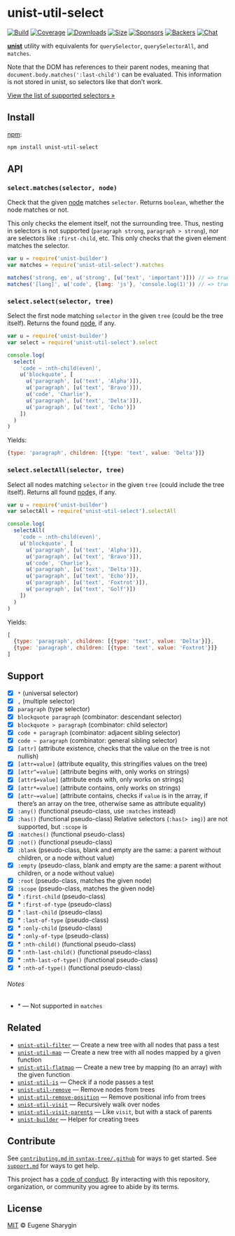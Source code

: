 # unist-util-select

[![Build][build-badge]][build]
[![Coverage][coverage-badge]][coverage]
[![Downloads][downloads-badge]][downloads]
[![Size][size-badge]][size]
[![Sponsors][sponsors-badge]][collective]
[![Backers][backers-badge]][collective]
[![Chat][chat-badge]][chat]

[**unist**][unist] utility with equivalents for `querySelector`,
`querySelectorAll`, and `matches`.

Note that the DOM has references to their parent nodes, meaning that
`document.body.matches(':last-child')` can be evaluated.
This information is not stored in unist, so selectors like that don’t work.

[View the list of supported selectors »][support]

## Install

[npm][]:

```sh
npm install unist-util-select
```

## API

### `select.matches(selector, node)`

Check that the given [node][] matches `selector`.
Returns `boolean`, whether the node matches or not.

This only checks the element itself, not the surrounding tree.
Thus, nesting in selectors is not supported (`paragraph strong`,
`paragraph > strong`), nor are selectors like `:first-child`, etc.
This only checks that the given element matches the selector.

```js
var u = require('unist-builder')
var matches = require('unist-util-select').matches

matches('strong, em', u('strong', [u('text', 'important')])) // => true
matches('[lang]', u('code', {lang: 'js'}, 'console.log(1)')) // => true
```

### `select.select(selector, tree)`

Select the first node matching `selector` in the given `tree` (could be the
tree itself).
Returns the found [node][], if any.

```js
var u = require('unist-builder')
var select = require('unist-util-select').select

console.log(
  select(
    'code ~ :nth-child(even)',
    u('blockquote', [
      u('paragraph', [u('text', 'Alpha')]),
      u('paragraph', [u('text', 'Bravo')]),
      u('code', 'Charlie'),
      u('paragraph', [u('text', 'Delta')]),
      u('paragraph', [u('text', 'Echo')])
    ])
  )
)
```

Yields:

```js
{type: 'paragraph', children: [{type: 'text', value: 'Delta'}]}
```

### `select.selectAll(selector, tree)`

Select all nodes matching `selector` in the given `tree` (could include the
tree itself).
Returns all found [node][]s, if any.

```js
var u = require('unist-builder')
var selectAll = require('unist-util-select').selectAll

console.log(
  selectAll(
    'code ~ :nth-child(even)',
    u('blockquote', [
      u('paragraph', [u('text', 'Alpha')]),
      u('paragraph', [u('text', 'Bravo')]),
      u('code', 'Charlie'),
      u('paragraph', [u('text', 'Delta')]),
      u('paragraph', [u('text', 'Echo')]),
      u('paragraph', [u('text', 'Foxtrot')]),
      u('paragraph', [u('text', 'Golf')])
    ])
  )
)
```

Yields:

```js
[
  {type: 'paragraph', children: [{type: 'text', value: 'Delta'}]},
  {type: 'paragraph', children: [{type: 'text', value: 'Foxtrot'}]}
]
```

## Support

*   [x] `*` (universal selector)
*   [x] `,` (multiple selector)
*   [x] `paragraph` (type selector)
*   [x] `blockquote paragraph` (combinator: descendant selector)
*   [x] `blockquote > paragraph` (combinator: child selector)
*   [x] `code + paragraph` (combinator: adjacent sibling selector)
*   [x] `code ~ paragraph` (combinator: general sibling selector)
*   [x] `[attr]` (attribute existence, checks that the value on the tree is not
    nullish)
*   [x] `[attr=value]` (attribute equality, this stringifies values on the tree)
*   [x] `[attr^=value]` (attribute begins with, only works on strings)
*   [x] `[attr$=value]` (attribute ends with, only works on strings)
*   [x] `[attr*=value]` (attribute contains, only works on strings)
*   [x] `[attr~=value]` (attribute contains, checks if `value` is in the array,
    if there’s an array on the tree, otherwise same as attribute equality)
*   [x] `:any()` (functional pseudo-class, use `:matches` instead)
*   [x] `:has()` (functional pseudo-class)
    Relative selectors (`:has(> img)`) are not supported, but `:scope` is
*   [x] `:matches()` (functional pseudo-class)
*   [x] `:not()` (functional pseudo-class)
*   [x] `:blank` (pseudo-class, blank and empty are the same: a parent without
    children, or a node without value)
*   [x] `:empty` (pseudo-class, blank and empty are the same: a parent without
    children, or a node without value)
*   [x] `:root` (pseudo-class, matches the given node)
*   [x] `:scope` (pseudo-class, matches the given node)
*   [x] \* `:first-child` (pseudo-class)
*   [x] \* `:first-of-type` (pseudo-class)
*   [x] \* `:last-child` (pseudo-class)
*   [x] \* `:last-of-type` (pseudo-class)
*   [x] \* `:only-child` (pseudo-class)
*   [x] \* `:only-of-type` (pseudo-class)
*   [x] \* `:nth-child()` (functional pseudo-class)
*   [x] \* `:nth-last-child()` (functional pseudo-class)
*   [x] \* `:nth-last-of-type()` (functional pseudo-class)
*   [x] \* `:nth-of-type()` (functional pseudo-class)

###### Notes

*   \* — Not supported in `matches`

## Related

*   [`unist-util-filter`](https://github.com/syntax-tree/unist-util-filter)
    — Create a new tree with all nodes that pass a test
*   [`unist-util-map`](https://github.com/syntax-tree/unist-util-map)
    — Create a new tree with all nodes mapped by a given function
*   [`unist-util-flatmap`](https://gitlab.com/staltz/unist-util-flatmap)
    — Create a new tree by mapping (to an array) with the given function
*   [`unist-util-is`](https://github.com/syntax-tree/unist-util-is)
    — Check if a node passes a test
*   [`unist-util-remove`](https://github.com/syntax-tree/unist-util-remove)
    — Remove nodes from trees
*   [`unist-util-remove-position`](https://github.com/syntax-tree/unist-util-remove-position)
    — Remove positional info from trees
*   [`unist-util-visit`](https://github.com/syntax-tree/unist-util-visit)
    — Recursively walk over nodes
*   [`unist-util-visit-parents`](https://github.com/syntax-tree/unist-util-visit-parents)
    — Like `visit`, but with a stack of parents
*   [`unist-builder`](https://github.com/syntax-tree/unist-builder)
    — Helper for creating trees

## Contribute

See [`contributing.md` in `syntax-tree/.github`][contributing] for ways to get
started.
See [`support.md`][help] for ways to get help.

This project has a [code of conduct][coc].
By interacting with this repository, organization, or community you agree to
abide by its terms.

## License

[MIT][license] © Eugene Sharygin

<!-- Definitions -->

[build-badge]: https://img.shields.io/travis/syntax-tree/unist-util-select.svg

[build]: https://travis-ci.org/syntax-tree/unist-util-select

[coverage-badge]: https://img.shields.io/codecov/c/github/syntax-tree/unist-util-select.svg

[coverage]: https://codecov.io/github/syntax-tree/unist-util-select

[downloads-badge]: https://img.shields.io/npm/dm/unist-util-select.svg

[downloads]: https://www.npmjs.com/package/unist-util-select

[size-badge]: https://img.shields.io/bundlephobia/minzip/unist-util-select.svg

[size]: https://bundlephobia.com/result?p=unist-util-select

[sponsors-badge]: https://opencollective.com/unified/sponsors/badge.svg

[backers-badge]: https://opencollective.com/unified/backers/badge.svg

[collective]: https://opencollective.com/unified

[chat-badge]: https://img.shields.io/badge/chat-discussions-success.svg

[chat]: https://github.com/syntax-tree/unist/discussions

[npm]: https://docs.npmjs.com/cli/install

[license]: license

[contributing]: https://github.com/syntax-tree/.github/blob/HEAD/contributing.md

[help]: https://github.com/syntax-tree/.github/blob/HEAD/support.md

[coc]: https://github.com/syntax-tree/.github/blob/HEAD/code-of-conduct.md

[unist]: https://github.com/syntax-tree/unist

[node]: https://github.com/syntax-tree/unist#node

[support]: #support
